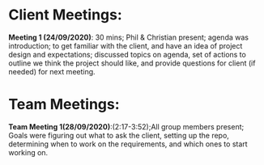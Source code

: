 # Client Meetings:
**Meeting 1 (24/09/2020)**: 30 mins; Phil & Christian present; agenda was introduction; to get familiar with the client, and have an idea of project design and expectations; discussed topics on agenda, set of actions to outline we think the project should like, and provide questions for client (if needed) for next meeting.


# Team Meetings:
**Team Meeting 1(28/09/2020)**:(2:17-3:52);All group members present; Goals were figuring out what to ask the client, setting up the repo, determining when to work on the requirements, and which ones to start working on.
